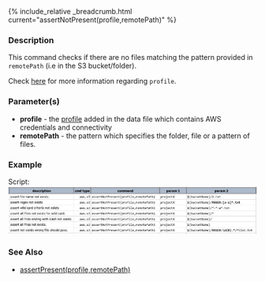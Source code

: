 {% include_relative _breadcrumb.html current="assertNotPresent(profile,remotePath)" %}


### Description
This command checks if there are no files matching the pattern provided in `remotePath` (i.e in the S3 bucket/folder).

Check [here](index#s3profile) for more information regarding `profile`.


### Parameter(s)
- **profile** \- the [profile](index#s3profile) added in the data file which contains AWS credentials and connectivity
- **remotePath** \- the pattern which specifies the folder, file or a pattern of files.


### Example
Script:<br/>
![](image/assertNotPresent_01.png)


### See Also
- [assertPresent(profile,remotePath)](assertPresent(profile,remotePath))
